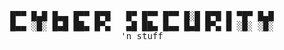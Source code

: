<div align=center>
  <pre>█▀▀ █▄█ █▄▄ █▀▀ █▀█   █▀ █▀▀ █▀▀ █░█ █▀█ █ ▀█▀ █▄█
█▄▄ ░█░ █▄█ ██▄ █▀▄   ▄█ ██▄ █▄▄ █▄█ █▀▄ █ ░█░ ░█░
'n stuff</pre>
</div>
